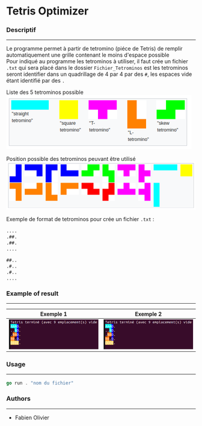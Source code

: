 # Tetris Optimizer

### Descriptif
_______
Le programme permet à partir de tetromino (piéce de Tetris) de remplir automatiquement une grille contenant le moins d'espace possible<br>
Pour indiqué au programme les tetrominos à utiliser, il faut crée un fichier `.txt` qui sera placé dans le dossier `Fichier_Tetrominos` est les tetrominos seront identifier dans un quadrillage de 4 par 4 par des `#`, les espaces vide étant identifié par des `.`

Liste des 5 tetrominos possible<br>
<img src="./readme/tetrominos.png">


Position possible des tetrominos peuvant être utilisé<br>
<img src="./readme/alltetrominos.png">

Exemple de format de tetrominos pour crée un fichier `.txt` :
```
....
.##.
.##.
....
```
```
##..
.#..
.#..
....
```

### Example of result
_______
<table align= "center">
    <thead>
        <th align= "center">Exemple 1</th>
        <th align= "center">Exemple 2</th>
    </thead>
    <tbody>
        <tr>
            <td><img src="./readme/exemple2.png"></td>
            <td><img src="./readme/exemple2.png"></td>
        </tr>    
    </tbody>
</table>

### Usage
_______
```go
go run . "nom du fichier"
```

### Authors
_______
+ Fabien Olivier
